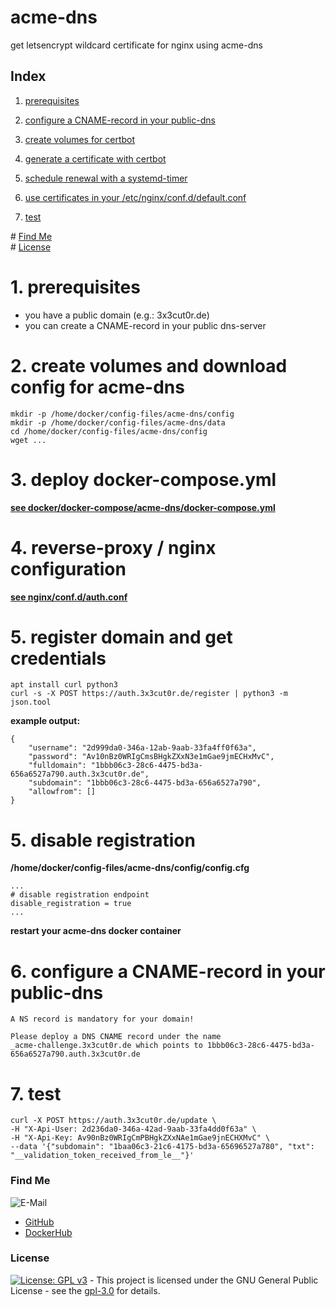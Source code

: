 # acme-dns

get letsencrypt wildcard certificate for nginx using acme-dns

## Index

1. [prerequisites](#prerequisites)
2. [configure a CNAME-record in your public-dns](#cname-record)  
3. [create volumes for certbot](#volumes)  
4. [generate a certificate with certbot](#generate)  

5. [schedule renewal with a systemd-timer](#renewal)  
6. [use certificates in your /etc/nginx/conf.d/default.conf](#default.conf)
7. [test](#test)

\# [Find Me](#findme)  
\# [License](#license)  

# 1. prerequisites <a name="prerequisites"></a>
* you have a public domain (e.g.: 3x3cut0r.de)
* you can create a CNAME-record in your public dns-server

# 2. create volumes and download config for acme-dns <a name="volumes"></a>
```shell
mkdir -p /home/docker/config-files/acme-dns/config
mkdir -p /home/docker/config-files/acme-dns/data
cd /home/docker/config-files/acme-dns/config
wget ...

```

# 3. deploy docker-compose.yml <a name="deploy"></a>  
**[see docker/docker-compose/acme-dns/docker-compose.yml](https://github.com/3x3cut0r/vps/blob/main/docker/docker-compose/acme-dns/docker-compose.yml)**  

# 4. reverse-proxy / nginx configuration <a name="reverse-proxy"></a>  
**[see nginx/conf.d/auth.conf](https://github.com/3x3cut0r/vps/blob/main/nginx/conf.d/auth.conf)**  


# 5. register domain and get credentials <a name="register"></a>
```shell
apt install curl python3
curl -s -X POST https://auth.3x3cut0r.de/register | python3 -m json.tool

```

**example output:**  
```shell
{
    "username": "2d999da0-346a-12ab-9aab-33fa4ff0f63a",
    "password": "Av10nBz0WRIgCmsBHgkZXxN3e1mGae9jmECHxMvC",
    "fulldomain": "1bbb06c3-28c6-4475-bd3a-656a6527a790.auth.3x3cut0r.de",
    "subdomain": "1bbb06c3-28c6-4475-bd3a-656a6527a790",
    "allowfrom": []
}

```

# 5. disable registration <a name="register"></a>
**/home/docker/config-files/acme-dns/config/config.cfg**  
```shell
...
# disable registration endpoint
disable_registration = true
...

```
**restart your acme-dns docker container**  

# 6. configure a CNAME-record in your public-dns <a name="cname-record"></a>
```shell
A NS record is mandatory for your domain!

Please deploy a DNS CNAME record under the name
_acme-challenge.3x3cut0r.de which points to 1bbb06c3-28c6-4475-bd3a-656a6527a790.auth.3x3cut0r.de

```

# 7. test <a name="test"></a>
```shell
curl -X POST https://auth.3x3cut0r.de/update \
-H "X-Api-User: 2d236da0-346a-42ad-9aab-33fa4dd0f63a" \
-H "X-Api-Key: Av90nBz0WRIgCmPBHgkZXxNAe1mGae9jnECHXMvC" \
--data '{"subdomain": "1baa06c3-21c6-4175-bd3a-65696527a780", "txt": "__validation_token_received_from_le__"}'

```

### Find Me <a name="findme"></a>

![E-Mail](https://img.shields.io/badge/E--Mail-executor55%40gmx.de-red)
* [GitHub](https://github.com/3x3cut0r)
* [DockerHub](https://hub.docker.com/u/3x3cut0r)

### License <a name="license"></a>

[![License: GPL v3](https://img.shields.io/badge/License-GPLv3-blue.svg)](https://www.gnu.org/licenses/gpl-3.0) - This project is licensed under the GNU General Public License - see the [gpl-3.0](https://www.gnu.org/licenses/gpl-3.0.en.html) for details.
